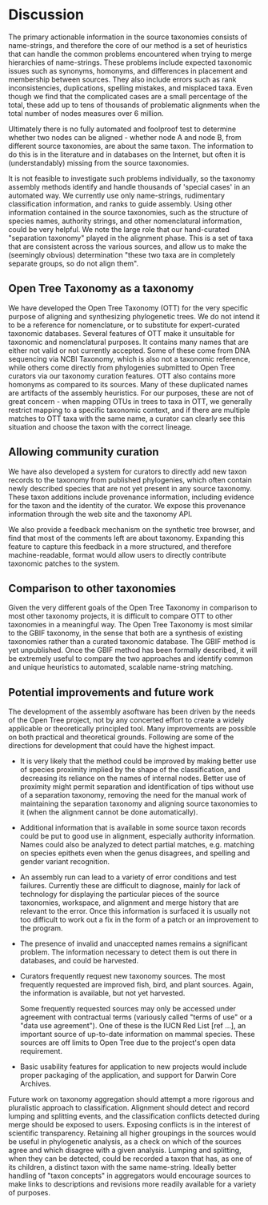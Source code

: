 
# Discussion

The primary actionable information in the source taxonomies consists of
name-strings, and therefore the core of our method is a set of heuristics that
can handle the common problems encountered when trying to merge hierarchies of
name-strings. These problems include expected taxonomic issues such as synonyms,
homonyms, and differences in placement and membership between sources. They also
include errors such as rank inconsistencies, duplications, spelling mistakes,
and misplaced taxa. Even though we find that the complicated cases are a small percentage of the total, these add up to tens of thousands of problematic alignments when the total number of nodes measures over 6 million.

Ultimately there is no fully automated and foolproof test to determine
whether two nodes can be aligned - whether node A and node B,
from different source taxonomies,
are about
the same taxon. The information to do this is in the
literature and in databases on the Internet, but often it is
(understandably) missing from the source taxonomies.

It is not feasible to investigate such problems individually, so the
taxonomy assembly methods identify and handle thousands of 'special
cases' in an automated way. We currently use only name-strings,
rudimentary classification information, and ranks to guide assembly. Using other
information contained in the source taxonomies, such as the structure
of species names, authority strings, and other nomenclatural information,
could be very helpful. We note the large role that our hand-curated "separation taxonomy" played in the alignment phase. This is a set of taxa that are consistent across the various sources, and allow us to make the (seemingly obvious) determination "these two taxa are in completely separate groups, so do not align them".

## Open Tree Taxonomy as a taxonomy

We have developed the Open Tree Taxonomy (OTT) for the very specific
purpose of aligning and synthesizing phylogenetic trees. We do not
intend it to be a reference for nomenclature, or to substitute for
expert-curated taxonomic databases. Several features of OTT make it
unsuitable for taxonomic and nomenclatural purposes. It contains
many names that are either not valid or not currently accepted. Some
of these come from DNA sequencing via NCBI Taxonomy, which is also not a
taxonomic reference, while others come directly from phylogenies
submitted to Open Tree curators via our taxonomy curation features. OTT
also contains more homonyms as compared to its sources. Many of these
duplicated names are artifacts of the assembly heuristics. For our
purposes, these are not of great concern - when mapping OTUs in trees
to taxa in OTT, we generally restrict mapping to a specific taxonomic
context, and if there are multiple matches to OTT taxa with the same
name, a curator can clearly see this situation and choose the taxon
with the correct lineage.

## Allowing community curation

We have also developed a system for curators to directly add new taxon records to the
taxonomy from published phylogenies, which often contain newly
described species that are not yet present in any source taxonomy.
These taxon additions include provenance
information, including evidence for the taxon and the identity of the curator. We
expose this provenance information through the web site and the taxonomy API.

We also provide a feedback mechanism on the synthetic tree browser, and find that most of the comments left are about taxonomy. Expanding this feature to capture this feedback in a more structured, and therefore machine-readable, format would allow users to directly contribute taxonomic patches to the system.

## Comparison to other taxonomies

Given the very different goals of the Open Tree Taxonomy in comparison to most other taxonomy projects, it is difficult to compare OTT to other taxonomies in a meaningful way. The Open Tree Taxonomy is most similar to the GBIF taxonomy, in the sense that
both are a synthesis of existing taxonomies rather than a curated taxonomic database. The
GBIF method is yet unpublished. Once the GBIF method has been formally
described, it will be extremely useful to compare the two approaches and identify
common and unique heuristics to automated, scalable name-string matching.

## Potential improvements and future work

The development of the assembly asoftware has been driven by the needs
of the Open Tree project, not by any concerted effort to create a
widely applicable or theoretically principled tool.  Many improvements
are possible on both practical and theoretical grounds.  Following are
some of the directions for development that could have the highest
impact.

* It is very likely that the method could be improved by making better
  use of species proximity implied by the shape of the classification,
  and decreasing its reliance on the names of
  internal nodes.  Better use of proximity might permit separation and
  identification of tips without use of a separation taxonomy,
  removing the need for the manual work of maintaining the separation
  taxonomy and aligning source taxonomies to it (when the alignment
  cannot be done automatically).

* Additional information that is available in some source taxon
  records could be put to good use in alignment, especially authority
  information.  Names could also be analyzed to detect partial
  matches, e.g. matching on species epithets even when the genus
  disagrees, and spelling and gender variant recognition.

* An assembly run can lead to a variety of error conditions and test
  failures.  Currently these are difficult to diagnose, mainly for
  lack of technology for displaying the particular pieces of the
  source taxonomies, workspace, and alignment and merge history that
  are relevant to the error.  Once this information is surfaced it is
  usually not too difficult to work out a fix in the form of a patch
  or an improvement to the program.

* The presence of invalid and unaccepted names remains a significant
  problem.  The information necessary to detect them is out there in
  databases, and could be harvested.

* Curators frequently request new taxonomy sources.  The most frequently
  requested are improved fish, bird, and plant sources.  Again, the
  information is available, but not yet harvested.

  Some frequently requested sources may only be accessed under
  agreement with contractual terms (variously called "terms of use" or
  a "data use agreement").  One of these is the IUCN Red List [ref
  ...], an important source of up-to-date information on mammal
  species.  These sources are off limits to Open Tree due to the
  project's open data requirement.

* Basic usability features for application to new projects would
  include proper packaging of the application, and support for Darwin
  Core Archives.

Future work on taxonomy aggregation should attempt a more rigorous and
pluralistic approach to classification.  Alignment should detect and
record lumping and splitting events, and the classification conflicts
detected during merge should be exposed to users.  Exposing conflicts
is in the interest of scientific transparency.  Retaining all higher
groupings in the sources would be useful in phylogenetic analysis, as
a check on which of the sources agree and which disagree with a given
analysis.  Lumping and splitting, when they can be detected, could be
recorded a taxon that has, as one of its children, a distinct taxon
with the same name-string.  Ideally better handling of "taxon
concepts" in aggregators would encourage sources to make links to
descriptions and revisions more readily available for a variety of
purposes.
